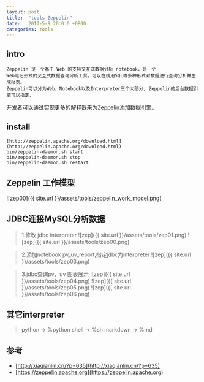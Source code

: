 ```yaml
---
layout: post
title:  "tools-Zeppelin"
date:   2017-5-9 20:0:0 +0800
categories: tools
---
```


## intro
    Zeppelin 是一个基于 Web 的支持交互式数据分析 notebook，是一个
    Web笔记形式的交互式数据查询分析工具，可以在线用SQL等多种形式对数据进行查询分析并生成报表。
    Zeppelin可以分为Web，Notebook以及Interpreter三个大部分, Zeppelin的后台数据引擎可以指定，
   开发者可以通过实现更多的解释器来为Zeppelin添加数据引擎。

## install
    [http://zeppelin.apache.org/download.html](http://zeppelin.apache.org/download.html)  
    bin/zeppelin-daemon.sh start
    bin/zeppelin-daemon.sh stop
    bin/zeppelin-daemon.sh restart

## Zeppelin 工作模型
![zep00]({{ site.url }}/assets/tools/zeppelin_work_model.png)

## JDBC连接MySQL分析数据
>1.修改 jdbc interpreter
![zep]({{ site.url }}/assets/tools/zep01.png)
![zep]({{ site.url }}/assets/tools/zep00.png)

>2.添加notebook pv_uv_report,指定jdbc为interpreter
![zep]({{ site.url }}/assets/tools/zep03.png)

>3.jdbc查询pv、uv 图表展示
![zep]({{ site.url }}/assets/tools/zep04.png)
![zep]({{ site.url }}/assets/tools/zep05.png)
![zep]({{ site.url }}/assets/tools/zep06.png)


## 其它interpreter
>python -> %python
>shell -> %sh
>markdown -> %md


## 参考
* [http://xiaqianlin.cn/?p=635](http://xiaqianlin.cn/?p=635)
* [https://zeppelin.apache.org](https://zeppelin.apache.org)